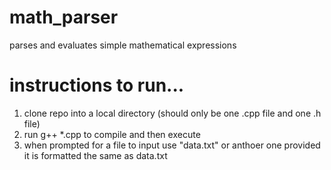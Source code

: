 # math_parser
parses and evaluates simple mathematical expressions

# instructions to run...
1) clone repo into a local directory (should only be one .cpp file and one .h file)
2) run g++ *.cpp to compile and then execute
3) when prompted for a file to input use "data.txt" or anthoer one provided it is formatted the same as data.txt
